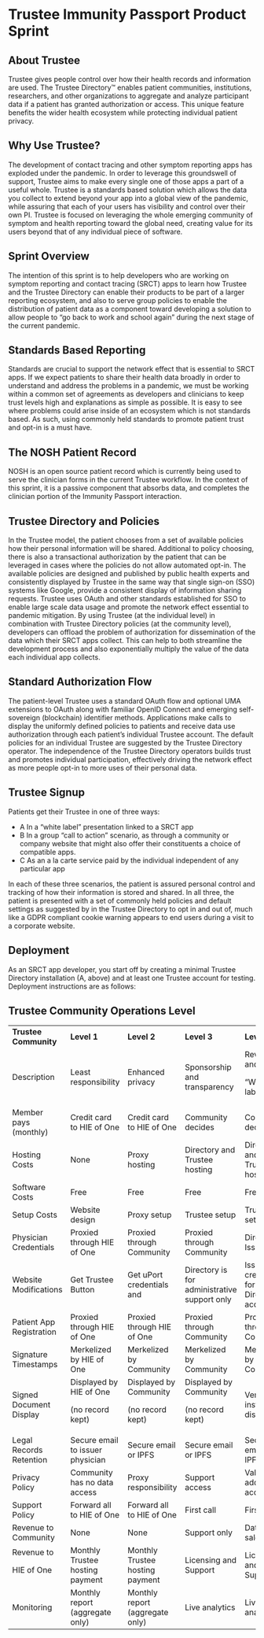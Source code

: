 # Trustee Immunity Passport Product Sprint

## About Trustee

Trustee gives people control over how their health records and information are used. The Trustee Directory™ enables patient communities, institutions, researchers, and other organizations to aggregate and analyze participant data if a patient has granted authorization or access. This unique feature benefits the wider health ecosystem while protecting individual patient privacy.

## Why Use Trustee?

The development of contact tracing and other symptom reporting apps has exploded under the pandemic. In order to leverage this groundswell of support, Trustee aims to make every single one of those apps a part of a useful whole. Trustee is a standards based solution which allows the data you collect to extend beyond your app into a global view of the pandemic, while assuring that each of your users has visibility and control over their own PI. Trustee is focused on leveraging the whole emerging community of symptom and health reporting toward the global need, creating value for its users beyond that of any individual piece of software.

## Sprint Overview

The intention of this sprint is to help developers who are working on symptom reporting and contact tracing (SRCT) apps to learn how Trustee and the Trustee Directory can enable their products to be part of a larger reporting ecosystem, and also to serve group policies to enable the distribution of patient data as a component toward developing a solution to allow people to “go back to work and school again” during the next stage of the current pandemic.

## Standards Based Reporting

Standards are crucial to support the network effect that is essential to SRCT apps. If we expect patients to share their health data broadly in order to understand and address the problems in a pandemic, we must be working within a common set of agreements as developers and clinicians to keep trust levels high and explanations as simple as possible. It is easy to see where problems could arise inside of an ecosystem which is not standards based. As such, using commonly held standards to promote patient trust and opt-in is a must have.

## The NOSH Patient Record

NOSH is an open source patient record which is currently being used to serve the clinician forms in the current Trustee workflow. In the context of this sprint, it is a passive component that absorbs data, and completes the clinician portion of the Immunity Passport interaction.

## Trustee Directory and Policies

In the Trustee model, the patient chooses from a set of available policies how their personal information will be shared. Additional to policy choosing, there is also a transactional authorization by the patient that can be leveraged in cases where the policies do not allow automated opt-in. The available policies are designed and published by public health experts and consistently displayed by Trustee in the same way that single sign-on (SSO) systems like Google, provide a consistent display of information sharing requests. Trustee uses OAuth and other standards established for SSO to enable large scale data usage and promote the network effect essential to pandemic mitigation. By using Trustee (at the individual level) in combination with Trustee Directory policies (at the community level), developers can offload the problem of authorization for dissemination of the data which their SRCT apps collect. This can help to both streamline the development process and also exponentially multiply the value of the data each individual app collects.

## Standard Authorization Flow

The patient-level Trustee uses a standard OAuth flow and optional UMA extensions to OAuth along with familiar OpenID Connect and emerging self-sovereign (blockchain) identifier methods. Applications make calls to display the uniformly defined policies to patients and receive data use authorization through each patient’s individual Trustee account. The default policies for an individual Trustee are suggested by the Trustee Directory operator. The independence of the Trustee Directory operators builds trust and promotes individual participation, effectively driving the network effect as more people opt-in to more uses of their personal data.

## Trustee Signup

Patients get their Trustee in one of three ways:
* A In a “white label” presentation linked to a SRCT app
* B In a group “call to action” scenario, as through a community or company website that might also offer their constituents a choice of compatible apps.
* C As an a la carte service paid by the individual independent of any particular app

In each of these three scenarios, the patient is assured personal control and tracking of how their information is stored and shared. In all three, the patient is presented with a set of commonly held policies and default settings as suggested by in the Trustee Directory to opt in and out of, much like a GDPR compliant cookie warning appears to end users during a visit to a corporate website.

## Deployment

As an SRCT app developer, you start off by creating a minimal Trustee Directory installation (A, above) and at least one Trustee account for testing. Deployment instructions are as follows:

## Trustee Community Operations Level

<table>
  <tr>
   <td><strong>Trustee Community</strong>
   </td>
   <td><strong>Level 1</strong>
   </td>
   <td><strong>Level 2</strong>
   </td>
   <td><strong>Level 3</strong>
   </td>
   <td><strong>Level 4</strong>
   </td>
  </tr>
  <tr>
   <td>Description
   </td>
   <td>Least responsibility
   </td>
   <td>Enhanced privacy
   </td>
   <td>Sponsorship and transparency
   </td>
   <td>Revenue and
<p>
“White label”
   </td>
  </tr>
  <tr>
   <td>Member pays (monthly)
   </td>
   <td>Credit card to HIE of One
   </td>
   <td>Credit card to HIE of One
   </td>
   <td>Community decides
   </td>
   <td>Community decides
   </td>
  </tr>
  <tr>
   <td>Hosting Costs
   </td>
   <td>None
   </td>
   <td>Proxy hosting
   </td>
   <td>Directory and Trustee hosting
   </td>
   <td>Directory and Trustee hosting
   </td>
  </tr>
  <tr>
   <td>Software Costs
   </td>
   <td>Free
   </td>
   <td>Free
   </td>
   <td>Free
   </td>
   <td>Free
   </td>
  </tr>
  <tr>
   <td>Setup Costs
   </td>
   <td>Website design
   </td>
   <td>Proxy setup
   </td>
   <td>Trustee setup
   </td>
   <td>Trustee setup
   </td>
  </tr>
  <tr>
   <td>Physician Credentials
   </td>
   <td>Proxied through HIE of One
   </td>
   <td>Proxied through Community
   </td>
   <td>Proxied through Community
   </td>
   <td>Direct from Issuer
   </td>
  </tr>
  <tr>
   <td>Website Modifications
   </td>
   <td>Get Trustee Button
   </td>
   <td>Get uPort credentials and 
   </td>
   <td>Directory is for administrative support only
   </td>
   <td>Issue credentials for Directory access
   </td>
  </tr>
  <tr>
   <td>Patient App Registration
   </td>
   <td>Proxied through HIE of One
   </td>
   <td>Proxied through HIE of One
   </td>
   <td>Proxied through Community
   </td>
   <td>Proxied through Community
   </td>
  </tr>
  <tr>
   <td>Signature Timestamps
   </td>
   <td>Merkelized by HIE of One
   </td>
   <td>Merkelized by Community
   </td>
   <td>Merkelized by Community
   </td>
   <td>Merkelized by Community
   </td>
  </tr>
  <tr>
   <td>Signed Document Display
   </td>
   <td>Displayed by HIE of One
<p>
(no record kept)
   </td>
   <td>Displayed by Community
<p>
(no record kept)
   </td>
   <td>Displayed by Community
<p>
(no record kept)
   </td>
   <td>Verifier installs display app
   </td>
  </tr>
  <tr>
   <td>Legal Records Retention
   </td>
   <td>Secure email to issuer physician
   </td>
   <td>Secure email or IPFS
   </td>
   <td>Secure email or IPFS
   </td>
   <td>Secure email or IPFS
   </td>
  </tr>
  <tr>
   <td>Privacy Policy
   </td>
   <td>Community has no data access
   </td>
   <td>Proxy responsibility
   </td>
   <td>Support access
   </td>
   <td>Value added access
   </td>
  </tr>
  <tr>
   <td>Support Policy
   </td>
   <td>Forward all to HIE of One
   </td>
   <td>Forward all to HIE of One
   </td>
   <td>First call
   </td>
   <td>First call
   </td>
  </tr>
  <tr>
   <td>Revenue to Community
   </td>
   <td>None
   </td>
   <td>None
   </td>
   <td>Support only
   </td>
   <td>Data use sales
   </td>
  </tr>
  <tr>
   <td>Revenue to
<p>
HIE of One
   </td>
   <td>Monthly Trustee hosting payment
   </td>
   <td>Monthly Trustee hosting payment
   </td>
   <td>Licensing and Support
   </td>
   <td>Licensing and Support
   </td>
  </tr>
  <tr>
   <td>Monitoring
   </td>
   <td>Monthly report (aggregate only)
   </td>
   <td>Monthly report (aggregate only)
   </td>
   <td>Live analytics
   </td>
   <td>Live analytics
   </td>
  </tr>
</table>
